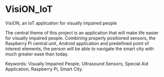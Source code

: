 # VisiON_IoT
VisiON, an IoT application for visually impaired people


The central theme of this project is an application that will make life easier for visually impaired people. Combining properly positioned sensors, the Raspberry Pi central unit, Android application and predefined point of interest elements, the person will be able to navigate the smart city with much greater ease than today. 

Keywords: Visually Impaired People, Ultrasound Sensors, Special Aid Application, Raspberry Pi, Smart City. 
